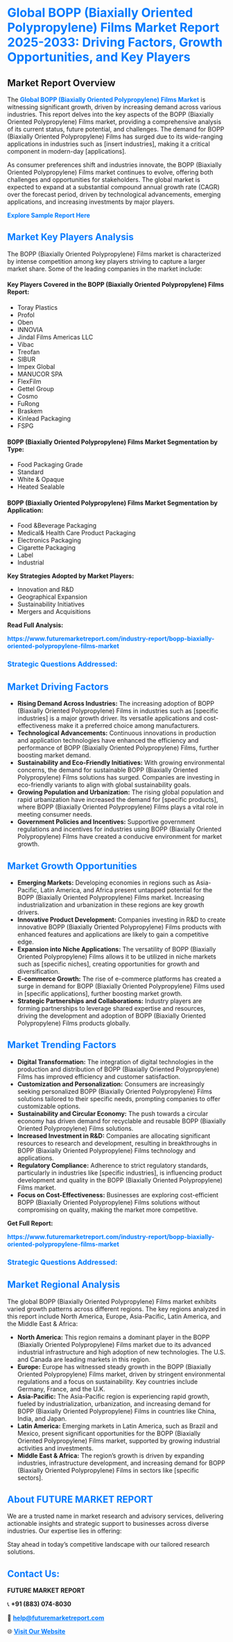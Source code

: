 <h1 style="color: #007BFF;">Global BOPP (Biaxially Oriented Polypropylene) Films Market Report 2025-2033: Driving Factors, Growth Opportunities, and Key Players</h1>

<section id="overview">
<h2>Market Report Overview</h2>
<p>The <a href="https://www.futuremarketreport.com/industry-report/bopp-biaxially-oriented-polypropylene-films-market" style="color: #007BFF; text-decoration: none;"><strong>Global BOPP (Biaxially Oriented Polypropylene) Films Market</strong></a> is witnessing significant growth, driven by increasing demand across various industries. This report delves into the key aspects of the BOPP (Biaxially Oriented Polypropylene) Films market, providing a comprehensive analysis of its current status, future potential, and challenges. The demand for BOPP (Biaxially Oriented Polypropylene) Films has surged due to its wide-ranging applications in industries such as [insert industries], making it a critical component in modern-day [applications].</p>
<p>As consumer preferences shift and industries innovate, the BOPP (Biaxially Oriented Polypropylene) Films market continues to evolve, offering both challenges and opportunities for stakeholders. The global market is expected to expand at a substantial compound annual growth rate (CAGR) over the forecast period, driven by technological advancements, emerging applications, and increasing investments by major players.</p>
</section>

<section id="overview">
<p><a href="https://www.futuremarketreport.com/request-sample/reportId=58353" style="color: #007BFF; text-decoration: none;"><strong>Explore Sample Report Here</strong></a></p>
</section>

<section id="key-players">
<h2 style="color: #007BFF;">Market Key Players Analysis</h2>
<p>The BOPP (Biaxially Oriented Polypropylene) Films market is characterized by intense competition among key players striving to capture a larger market share. Some of the leading companies in the market include:</p>
<h4>Key Players Covered in the BOPP (Biaxially Oriented Polypropylene) Films Report:</h4>
<ul><li>Toray Plastics</li><li>Profol</li><li>Oben</li><li>INNOVIA</li><li>Jindal Films Americas LLC</li><li>Vibac</li><li>Treofan</li><li>SIBUR</li><li>Impex Global</li><li>MANUCOR SPA</li><li>FlexFilm</li><li>Gettel Group</li><li>Cosmo</li><li>FuRong</li><li>Braskem</li><li>Kinlead Packaging</li><li>FSPG</li></ul>
<h4>BOPP (Biaxially Oriented Polypropylene) Films Market Segmentation by Type:</h4>
<ul><li>Food Packaging Grade</li><li>Standard</li><li>White &amp; Opaque</li><li>Heated Sealable</li></ul>

<h4>BOPP (Biaxially Oriented Polypropylene) Films Market Segmentation by Application:</h4>
<ul><li>Food &amp;Beverage Packaging</li><li>Medical&amp; Health Care Product Packaging</li><li>Electronics Packaging</li><li>Cigarette Packaging</li><li>Label</li><li>Industrial</li></ul>
<p><strong>Key Strategies Adopted by Market Players:</strong></p>
<ul>
<li>Innovation and R&D</li>
<li>Geographical Expansion</li>
<li>Sustainability Initiatives</li>
<li>Mergers and Acquisitions</li>
</ul>
</section>

<section>
<p><strong>Read Full Analysis: </strong></p><a href="https://www.futuremarketreport.com/industry-report/bopp-biaxially-oriented-polypropylene-films-market" style="color: #007BFF; text-decoration: none;"><strong>https://www.futuremarketreport.com/industry-report/bopp-biaxially-oriented-polypropylene-films-market</strong></a>
<h3 style="color: #007BFF;">Strategic Questions Addressed:</h3>
</section>

<section id="driving-factors">
<h2 style="color: #007BFF;">Market Driving Factors</h2>
<ul>
<li><strong>Rising Demand Across Industries:</strong> The increasing adoption of BOPP (Biaxially Oriented Polypropylene) Films in industries such as [specific industries] is a major growth driver. Its versatile applications and cost-effectiveness make it a preferred choice among manufacturers.</li>
<li><strong>Technological Advancements:</strong> Continuous innovations in production and application technologies have enhanced the efficiency and performance of BOPP (Biaxially Oriented Polypropylene) Films, further boosting market demand.</li>
<li><strong>Sustainability and Eco-Friendly Initiatives:</strong> With growing environmental concerns, the demand for sustainable BOPP (Biaxially Oriented Polypropylene) Films solutions has surged. Companies are investing in eco-friendly variants to align with global sustainability goals.</li>
<li><strong>Growing Population and Urbanization:</strong> The rising global population and rapid urbanization have increased the demand for [specific products], where BOPP (Biaxially Oriented Polypropylene) Films plays a vital role in meeting consumer needs.</li>
<li><strong>Government Policies and Incentives:</strong> Supportive government regulations and incentives for industries using BOPP (Biaxially Oriented Polypropylene) Films have created a conducive environment for market growth.</li>
</ul>
</section>

<section id="growth-opportunities">
<h2 style="color: #007BFF;">Market Growth Opportunities</h2>
<ul>
<li><strong>Emerging Markets:</strong> Developing economies in regions such as Asia-Pacific, Latin America, and Africa present untapped potential for the BOPP (Biaxially Oriented Polypropylene) Films market. Increasing industrialization and urbanization in these regions are key growth drivers.</li>
<li><strong>Innovative Product Development:</strong> Companies investing in R&D to create innovative BOPP (Biaxially Oriented Polypropylene) Films products with enhanced features and applications are likely to gain a competitive edge.</li>
<li><strong>Expansion into Niche Applications:</strong> The versatility of BOPP (Biaxially Oriented Polypropylene) Films allows it to be utilized in niche markets such as [specific niches], creating opportunities for growth and diversification.</li>
<li><strong>E-commerce Growth:</strong> The rise of e-commerce platforms has created a surge in demand for BOPP (Biaxially Oriented Polypropylene) Films used in [specific applications], further boosting market growth.</li>
<li><strong>Strategic Partnerships and Collaborations:</strong> Industry players are forming partnerships to leverage shared expertise and resources, driving the development and adoption of BOPP (Biaxially Oriented Polypropylene) Films products globally.</li>
</ul>
</section>

<section id="trending-factors">
<h2 style="color: #007BFF;">Market Trending Factors</h2>
<ul>
<li><strong>Digital Transformation:</strong> The integration of digital technologies in the production and distribution of BOPP (Biaxially Oriented Polypropylene) Films has improved efficiency and customer satisfaction.</li>
<li><strong>Customization and Personalization:</strong> Consumers are increasingly seeking personalized BOPP (Biaxially Oriented Polypropylene) Films solutions tailored to their specific needs, prompting companies to offer customizable options.</li>
<li><strong>Sustainability and Circular Economy:</strong> The push towards a circular economy has driven demand for recyclable and reusable BOPP (Biaxially Oriented Polypropylene) Films solutions.</li>
<li><strong>Increased Investment in R&D:</strong> Companies are allocating significant resources to research and development, resulting in breakthroughs in BOPP (Biaxially Oriented Polypropylene) Films technology and applications.</li>
<li><strong>Regulatory Compliance:</strong> Adherence to strict regulatory standards, particularly in industries like [specific industries], is influencing product development and quality in the BOPP (Biaxially Oriented Polypropylene) Films market.</li>
<li><strong>Focus on Cost-Effectiveness:</strong> Businesses are exploring cost-efficient BOPP (Biaxially Oriented Polypropylene) Films solutions without compromising on quality, making the market more competitive.</li>
</ul>
</section>

<section>
<p><strong>Get Full Report: </strong></p><a href="https://www.futuremarketreport.com/industry-report/bopp-biaxially-oriented-polypropylene-films-market" style="color: #007BFF; text-decoration: none;"><strong>https://www.futuremarketreport.com/industry-report/bopp-biaxially-oriented-polypropylene-films-market</strong></a>
<h3 style="color: #007BFF;">Strategic Questions Addressed:</h3>
</section>


<section id="regional-analysis">
<h2 style="color: #007BFF;">Market Regional Analysis</h2>
<p>The global BOPP (Biaxially Oriented Polypropylene) Films market exhibits varied growth patterns across different regions. The key regions analyzed in this report include North America, Europe, Asia-Pacific, Latin America, and the Middle East & Africa:</p>
<ul>
<li><strong>North America:</strong> This region remains a dominant player in the BOPP (Biaxially Oriented Polypropylene) Films market due to its advanced industrial infrastructure and high adoption of new technologies. The U.S. and Canada are leading markets in this region.</li>
<li><strong>Europe:</strong> Europe has witnessed steady growth in the BOPP (Biaxially Oriented Polypropylene) Films market, driven by stringent environmental regulations and a focus on sustainability. Key countries include Germany, France, and the U.K.</li>
<li><strong>Asia-Pacific:</strong> The Asia-Pacific region is experiencing rapid growth, fueled by industrialization, urbanization, and increasing demand for BOPP (Biaxially Oriented Polypropylene) Films in countries like China, India, and Japan.</li>
<li><strong>Latin America:</strong> Emerging markets in Latin America, such as Brazil and Mexico, present significant opportunities for the BOPP (Biaxially Oriented Polypropylene) Films market, supported by growing industrial activities and investments.</li>
<li><strong>Middle East & Africa:</strong> The region’s growth is driven by expanding industries, infrastructure development, and increasing demand for BOPP (Biaxially Oriented Polypropylene) Films in sectors like [specific sectors].</li>
</ul>
</section>

<footer>
<h2 style="color: #007BFF;">About FUTURE MARKET REPORT</h2>
<p>We are a trusted name in market research and advisory services, delivering actionable insights and strategic support to businesses across diverse industries. Our expertise lies in offering:</p>

<p>Stay ahead in today’s competitive landscape with our tailored research solutions.</p>

<h2 style="color: #007BFF;">Contact Us:</h2>
<p><strong>FUTURE MARKET REPORT</strong></p>
<p>📞 <strong>+91 (883) 074-8030</strong></p>
<p>📧 <strong><a href="mailto:help@futuremarketreport.com" style="color: #007BFF;">help@futuremarketreport.com</a></strong></p>
<p>🌐 <strong><a href="https://www.futuremarketreport.com/" style="color: #007BFF;">Visit Our Website</a></strong></p>
</footer>